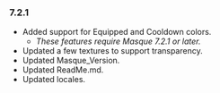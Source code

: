 ### 7.2.1 ###

- Added support for Equipped and Cooldown colors.
	- _These features require Masque 7.2.1 or later._
- Updated a few textures to support transparency.
- Updated Masque_Version.
- Updated ReadMe.md.
- Updated locales.
